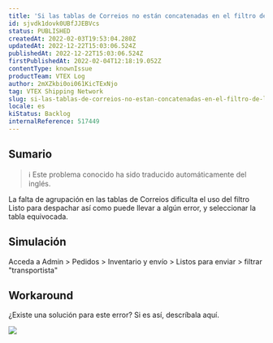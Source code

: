 ```yaml
---
title: 'Si las tablas de Correios no están concatenadas en el filtro de Listo para enviar la generación de etiquetas no funciona correctamente'
id: sjvdk1dovk0UBfJJEBVcs
status: PUBLISHED
createdAt: 2022-02-03T19:53:04.280Z
updatedAt: 2022-12-22T15:03:06.524Z
publishedAt: 2022-12-22T15:03:06.524Z
firstPublishedAt: 2022-02-04T12:18:19.052Z
contentType: knownIssue
productTeam: VTEX Log
author: 2mXZkbi0oi061KicTExNjo
tag: VTEX Shipping Network
slug: si-las-tablas-de-correios-no-estan-concatenadas-en-el-filtro-de-listo-para-enviar-la-generacion-de-etiquetas-no-funciona-correctamente
locale: es
kiStatus: Backlog
internalReference: 517449
---
```


## Sumario

>ℹ️ Este problema conocido ha sido traducido automáticamente del inglés.


La falta de agrupación en las tablas de Correios dificulta el uso del filtro Listo para despachar así como puede llevar a algún error, y seleccionar la tabla equivocada.



## Simulación


Acceda a Admin > Pedidos > Inventario y envío > Listos para enviar > filtrar "transportista"



## Workaround


¿Existe una solución para este error? Si es así, descríbala aquí.


 ![](https://vtexhelp.zendesk.com/attachments/token/HEOqvAUXkaIEDYgVRStQJCuWT/?name=inline1320005424.png)

